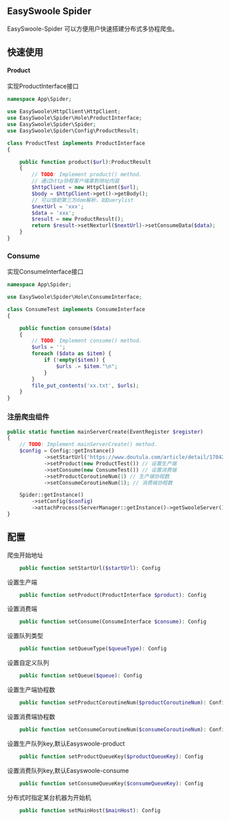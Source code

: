 ## EasySwoole Spider

EasySwoole-Spider 可以方便用户快速搭建分布式多协程爬虫。

## 快速使用

#### Product

实现ProductInterface接口

```php
namespace App\Spider;

use EasySwoole\HttpClient\HttpClient;
use EasySwoole\Spider\Hole\ProductInterface;
use EasySwoole\Spider\Spider;
use EasySwoole\Spider\Config\ProductResult;

class ProductTest implements ProductInterface
{

    public function product($url):ProductResult
    {
        // TODO: Implement product() method.
        // 通过http协程客户端拿到地址内容
        $httpClient = new HttpClient($url);
        $body = $httpClient->get()->getBody();
        // 可以借助第三方dom解析，如Querylist
        $nextUrl = 'xxx';
        $data = 'xxx';
        $result = new ProductResult();
        return $result->setNexturl($nextUrl)->setConsumeData($data);
    }
}
```

### Consume

实现ConsumeInterface接口

```php
namespace App\Spider;

use EasySwoole\Spider\Hole\ConsumeInterface;

class ConsumeTest implements ConsumeInterface
{

    public function consume($data)
    {
        // TODO: Implement consume() method.
        $urls = '';
        foreach ($data as $item) {
            if (!empty($item)) {
                $urls .= $item."\n";
            }
        }
        file_put_contents('xx.txt', $urls);
    }
}
```

### 注册爬虫组件

```php
public static function mainServerCreate(EventRegister $register)
{
    // TODO: Implement mainServerCreate() method.
    $config = Config::getInstance()
            ->setStartUrl('https://www.doutula.com/article/detail/1704295') // 爬虫开始地址
            ->setProduct(new ProductTest()) // 设置生产端
            ->setConsume(new ConsumeTest()) // 设置消费端
            ->setProductCoroutineNum(1) // 生产端协程数
            ->setConsumeCoroutineNum(1); // 消费端协程数

    Spider::getInstance()
        ->setConfig($config)
        ->attachProcess(ServerManager::getInstance()->getSwooleServer());
}
```

## 配置

爬虫开始地址
```php
    public function setStartUrl($startUrl): Config
```

设置生产端
```php
    public function setProduct(ProductInterface $product): Config
```

设置消费端
```php
    public function setConsume(ConsumeInterface $consume): Config
```

设置队列类型
```php
    public function setQueueType($queueType): Config
```

设置自定义队列
```php
    public function setQueue($queue): Config
```

设置生产端协程数
```php
    public function setProductCoroutineNum($productCoroutineNum): Config
```

设置消费端协程数
```php
    public function setConsumeCoroutineNum($consumeCoroutineNum): Config
```

设置生产队列key,默认Easyswoole-product
```php
    public function setProductQueueKey($productQueueKey): Config
```

设置消费队列key,默认Easyswoole-consume
```php
    public function setConsumeQueueKey($consumeQueueKey): Config
```

分布式时指定某台机器为开始机
```php
    public function setMainHost($mainHost): Config
```

